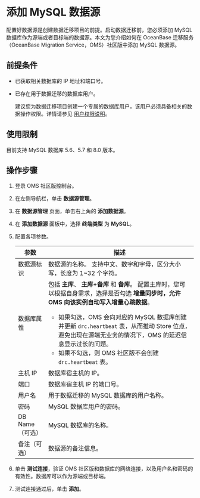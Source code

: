 # 添加 MySQL 数据源

配置好数据源是创建数据迁移项目的前提。启动数据迁移前，您必须添加 MySQL 数据库作为源端或者目标端的数据源。本文为您介绍如何在 OceanBase 迁移服务（OceanBase Migration Service，OMS）社区版中添加 MySQL 数据源。

## 前提条件

* 已获取相关数据库的 IP 地址和端口号。
  
* 已存在用于数据迁移的数据库用户。

  建议您为数据迁移项目创建一个专属的数据库用户，该用户必须具备相关的数据操作权限。详情请参见 [用户权限说明](../../2.data-migration/2.user-permission-settings.md)。
  
## 使用限制

目前支持 MySQL 数据库 5.6、5.7 和 8.0 版本。

## 操作步骤

1. 登录 OMS 社区版控制台。

2. 在左侧导航栏，单击 **数据源管理**。

3. 在 **数据源管理** 页面，单击右上角的 **添加数据源**。

4. 在 **添加数据源** 面板中，选择 **终端类型** 为 **MySQL**。

5. 配置各项参数。

   | **参数**  |                                                                                                                                                             **描述**                                                                                                                                                             |
   |---------|--------------------------------------------------------------------------------------------------------------------------------------------------------------------------------------------------------------------------------------------------------------------------------------------------------------------------------|
   | 数据源标识   | 数据源的名称。 支持中文、数字和字母，区分大小写，长度为 1\~32 个字符。                                                                                                                                                           |
   | 数据库属性   | 包括 **主库**、 **主库+备库** 和 **备库**。 配置主库时，您可以根据自身需求，选择是否勾选 **增量同步时，允许 OMS 向该实例自动写入增量心跳数据**。 <ul><li> 如果勾选，OMS 会向对应的 MySQL 数据库创建并更新 `drc.heartbeat` 表，从而推动 Store 位点，避免出现在源端无业务的情况下，OMS 的延迟信息显示过长的问题。<li>如果不勾选，则 OMS 社区版不会创建 `drc.heartbeat` 表。 |
   | 主机 IP   | 数据库宿主机的 IP。                                                                                                           |
   | 端口      | 数据库宿主机 IP 的端口号。                                                                                                                                      |
   | 用户名     | 用于数据迁移的 MySQL 数据库的用户名称。                                                                                                                                              |
   | 密码      | MySQL 数据库用户的密码。                                                                                                       |
   | DB Name（可选） | MySQL 数据库的名称。                                                                                                     |
   | 备注（可选）      | 数据源的备注信息。                                                                                                  |
   
6. 单击 **测试连接**，验证 OMS 社区版和数据库的网络连接，以及用户名和密码的有效性。数据库可以作为源端或目标端。

7. 测试连接通过后，单击 **添加**。
